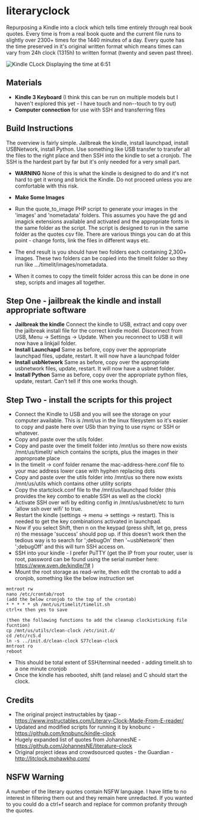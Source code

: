 # literaryclock
Repurposing a Kindle into a clock which tells time entirely through real book quotes. Every time is from a real book quote and the current file runs to slightly over 2300+ times for the 1440 minutes of a day. Every quote has the time preserved in it's original written format which means times can vary from 24h clock (1315h) to written format (twenty and seven past three).

![Kindle CLock Displaying the time at 6:51](https://github.com/elegantalchemist/literaryclock/blob/main/images/kindle%20clock%20showing%20time%206-51.jpg?raw=true)

## Materials
* **Kindle 3 Keyboard** (I think this can be run on multiple models but I haven't explored this yet - I have touch and non--touch to try out)
* **Computer connection** for use with SSH and transferring files

## Build Instructions
The overview is fairly simple. Jailbreak the kindle, install launchpad, install USBNetwork, install Python. Use something like USB transfer to transfer all the files to the right place and then SSH into the kindle to set a cronjob. The SSH is the hardest part by far but it's only needed for a very small part.

* **WARNING** None of this is what the kindle is designed to do and it's not hard to get it wrong and brick the Kindle. Do not proceed unless you are comfortable with this risk.

* **Make Some Images**
* Run the quote_to_image PHP script to generate your images in the 'images' and 'nometadata' folders. This assumes you have the gd and imagick extensions available and activated and the appropriate fonts in the same folder as the script. The script is designed to run in the same folder as the quotes csv file. There are various things you can do at this point - change fonts, link the files in different ways etc.
* The end result is you should have two folders each containing 2,300+ images. These two folders can be copied into the timelit folder so they run like .../timelit/images/nometadata.
* When it comes to copy the timelit folder across this can be done in one step, scripts and images all together.

## **Step One** - jailbreak the kindle and install appropriate software
* **Jailbreak the kindle** Connect the kindle to USB, extract and copy over the jailbreak install file for the correct kindle model. Disconnect from USB, Menu -> Settings -> Update. When you reconnect to USB it will now have a linkjail folder.
* **Install Launchapd** Same as before, copy over the appropriate launchpad files, update, restart. It will now have a launchpad folder
* **Install usbNetwork** Same as before, copy over the appropriate usbnetwork files, update, restart. It will now have a usbnet folder.
* **Install Python** Same as before, copy over the appropriate python files, update, restart. Can't tell if this one works though.


## **Step Two** - install the scripts for this project
* Connect the Kindle to USB and you will see the storage on your computer available. This is /mnt/us in the linux filesystem so it's easier to copy and paste here over USb than trying to use rsync or SSH or whatever.
* Copy and paste over the utils folder.
* Copy and paste over the timelit folder into /mnt/us so there now exists /mnt/us/timelit/ which contains the scripts, plus the images in their approproate place
* In the timelit -> conf folder rename the mac-address-here.conf file to your mac address lower case with hyphen replacing dots
* Copy and paste over the utils folder into /mnt/us so there now exists /mnt/us/utils which contains other utility scripts
* Copy the startclock.conf file to the /mnt/us/launchpad folder (this provides the key combo to enable SSH as well as the clock)
* Activate SSH over wifi by editing config in /mnt/us/usbnet/etc to turn 'allow ssh over wifi' to true.
* Restart the kindle (settings -> menu -> settings -> restart). This is needed to get the key combinations activated in launchpad.
* Now if you select Shift, then n on the keypad (press shift, let go, press n) the message 'success' should pop up. if this doesn't work then the tedious way is to search for ';debugOn' then '~usbNetwork' then ';debugOff' and this will turn SSH access on.
* SSH into your kindle - I prefer PuTTY (get the IP from your router, user is root, password can be found using the serial number here: https://www.sven.de/kindle/?# )
* Mount the root storage as read-write, then edit the crontab to add a cronjob, something like the below instruction set

```
mntroot rw
nano /etc/crontab/root
(add the below cronjob to the top of the crontab)
* * * * * sh /mnt/us/timelit/timelit.sh
ctrl+x then yes to save

(then the following functions to add the cleanup clockisticking file fucntion)
cp /mnt/us/utils/clean-clock /etc/init.d/
cd /etc/rcS.d
ln -s ../init.d/clean-clock S77clean-clock
mntroot ro
reboot
```

* This should be total extent of SSH/terminal needed - adding timelit.sh to a one minute cronjob
* Once the kindle has rebooted, shift (and relase) and C should start the clock.

## Credits
* The original project instructables by tjaap - https://www.instructables.com/Literary-Clock-Made-From-E-reader/
* Updated and modified scripts for running it by knobunc - https://github.com/knobunc/kindle-clock
* Hugely expanded list of quotes from JohannesNE - https://github.com/JohannesNE/literature-clock
* Original project ideas and crowdsourced quotes - the Guardian - http://litclock.mohawkhq.com/

## NSFW Warning
A number of the literary quotes contain NSFW language. I have little to no interest in filtering them out and they remain here unredacted. If you wanted to you could do a ctrl+f search and replace for common profanity through the quotes.
